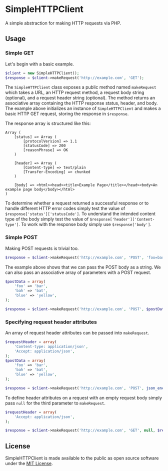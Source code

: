 SimpleHTTPClient
==========

A simple abstraction for making HTTP requests via PHP.


## Usage

### Simple GET
Let's begin with a basic example.  

```php
$client = new SimpleHTTPClient();
$response = $client->makeRequest('http://example.com', 'GET');
```

The `SimpleHTTPClient` class exposes a public method named `makeRequest` which takes a URL, an HTTP request method, a request body string (optional), and a request header string (optional).  The method returns an associative array containing the HTTP response status, header, and body.  The example above initializes an instance of `SimpleHTTPClient` and makes a basic HTTP GET request, storing the response in `$response`.

The response array is structured like this:

```
Array (
    [status] => Array (
        [protocolVersion] => 1.1
        [statusCode] => 200
        [reasonPhrase] => OK
    )

    [header] => Array (
        [Content-type] => text/plain
        [Transfer-Encoding] => chunked
    )

    [body] => <html><head><title>Example Page</title></head><body>An example page body</body></html>
)
```

To determine whether a request returned a successful response or to handle different HTTP error codes simply test the value of `$response['status']['statusCode']`.  To understand the intended content type of the body simply test the value of `$response['header']['Content-type']`.  To work with the response body simply use `$response['body']`.


### Simple POST

Making POST requests is trivial too.

```php
$response = $client->makeRequest('http://example.com', 'POST', 'foo=bar&bah=bat&blue=yellow');
```

The example above shows that we can pass the POST body as a string.  We can also pass an associative array of parameters with a POST request.

```php
$postData = array(
    'foo' => 'bar',
    'bah' => 'bat',
    'blue' => 'yellow',
);

$response = $client->makeRequest('http://example.com', 'POST', $postData);
```


### Specifying request header attributes

An array of request header attributes can be passed into `makeRequest`.

```php
$requestHeader = array(
    'Content-type: application/json',
    'Accept: application/json',
);
$postData = array(
    'foo' => 'bar',
    'bah' => 'bat',
    'blue' => 'yellow',
);

$response = $client->makeRequest('http://example.com', 'POST', json_encode($postData), $requestHeader);
```

To define header attributes on a request with an empty request body simply pass `null` for the third parameter to `makeRequest`.

```php
$requestHeader = array(
    'Accept: application/json',
);

$response = $client->makeRequest('http://example.com', 'GET', null, $requestHeader);
```

## License
SimpleHTTPClient is made available to the public as open source software under the [MIT License](http://opensource.org/licenses/MIT).